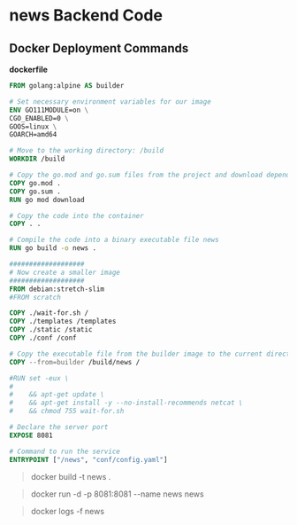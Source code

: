 # news Backend Code

## Docker Deployment Commands
**dockerfile**
```dockerfile
FROM golang:alpine AS builder

# Set necessary environment variables for our image
ENV GO111MODULE=on \
CGO_ENABLED=0 \
GOOS=linux \
GOARCH=amd64

# Move to the working directory: /build
WORKDIR /build

# Copy the go.mod and go.sum files from the project and download dependencies
COPY go.mod .
COPY go.sum .
RUN go mod download

# Copy the code into the container
COPY . .

# Compile the code into a binary executable file news
RUN go build -o news .

###################
# Now create a smaller image
###################
FROM debian:stretch-slim
#FROM scratch

COPY ./wait-for.sh /
COPY ./templates /templates
COPY ./static /static
COPY ./conf /conf

# Copy the executable file from the builder image to the current directory
COPY --from=builder /build/news /

#RUN set -eux \
#
#    && apt-get update \
#    && apt-get install -y --no-install-recommends netcat \
#    && chmod 755 wait-for.sh

# Declare the server port
EXPOSE 8081

# Command to run the service
ENTRYPOINT ["/news", "conf/config.yaml"]

```

> docker build -t news .


> docker run -d -p 8081:8081 --name news news


> docker logs -f news